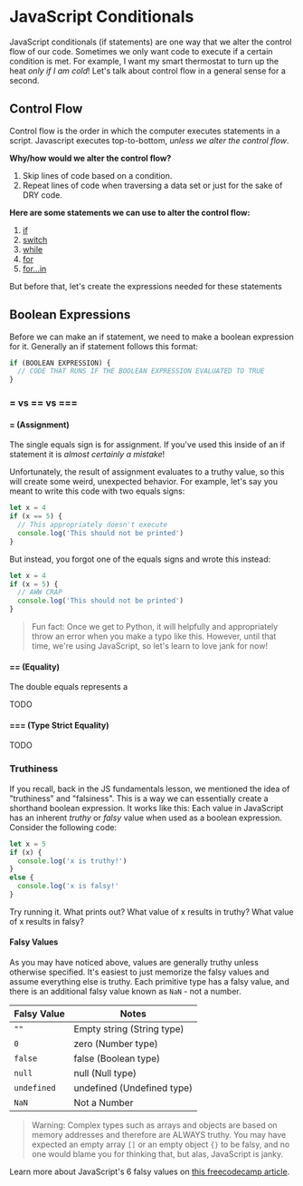 # JavaScript Conditionals

JavaScript conditionals (if statements) are one way that we alter the control flow of our code. Sometimes we only want code to execute if a certain condition is met. For example, I want my smart thermostat to turn up the heat _only if I am cold_! Let's talk about control flow in a general sense for a second.

## Control Flow

Control flow is the order in which the computer executes statements in a script. Javascript executes top-to-bottom, _unless we alter the control flow_.

**Why/how would we alter the control flow?**

1. Skip lines of code based on a condition.
1. Repeat lines of code when traversing a data set or just for the sake of DRY code.

**Here are some statements we can use to alter the control flow:**

1. [if](https://developer.mozilla.org/en-US/docs/Web/JavaScript/Reference/Statements/if...else)
1. [switch](https://developer.mozilla.org/en-US/docs/Web/JavaScript/Reference/Statements/switch)
1. [while](https://developer.mozilla.org/en-US/docs/Web/JavaScript/Reference/Statements/while)
1. [for](https://developer.mozilla.org/en-US/docs/Web/JavaScript/Reference/Statements/for)
1. [for...in](https://developer.mozilla.org/en-US/docs/Web/JavaScript/Reference/Statements/for...in)

But before that, let's create the expressions needed for these statements

## Boolean Expressions

Before we can make an if statement, we need to make a boolean expression for it. Generally an if statement follows this format:

```js
if (BOOLEAN EXPRESSION) {
  // CODE THAT RUNS IF THE BOOLEAN EXPRESSION EVALUATED TO TRUE
}
```

### = vs == vs === 

#### = (Assignment)

The single equals sign is for assignment. If you've used this inside of an if statement it is _almost certainly a mistake_!

Unfortunately, the result of assignment evaluates to a truthy value, so this will create some weird, unexpected behavior. For example, let's say you meant to write this code with two equals signs:

```js
let x = 4
if (x == 5) {
  // This appropriately doesn't execute
  console.log('This should not be printed')
}
```

But instead, you forgot one of the equals signs and wrote this instead:

```js
let x = 4
if (x = 5) {
  // AWW CRAP
  console.log('This should not be printed')
}
```

> Fun fact: Once we get to Python, it will helpfully and appropriately throw an error when you make a typo like this. However, until that time, we're using JavaScript, so let's learn to love jank for now!

#### == (Equality)

The double equals represents a 

TODO

#### === (Type Strict Equality)

TODO

### Truthiness

If you recall, back in the JS fundamentals lesson, we mentioned the idea of "truthiness" and "falsiness". This is a way we can essentially create a shorthand boolean expression. It works like this: Each value in JavaScript has an inherent _truthy_ or _falsy_ value when used as a boolean expression. Consider the following code:

```js
let x = 5
if (x) {
  console.log('x is truthy!')
}
else {
  console.log('x is falsy!'
}
```

Try running it. What prints out? What value of x results in truthy? What value of x results in falsy?

#### Falsy Values

As you may have noticed above, values are generally truthy unless otherwise specified. It's easiest to just memorize the falsy values and assume everything else is truthy. Each primitive type has a falsy value, and there is an additional falsy value known as `NaN` - not a number.

| Falsy Value | Notes |
| -------- | ----------------- |
| `""` | Empty string (String type) |
| `0` | zero (Number type) |
| `false` | false (Boolean type) |
| `null` | null (Null type) |
| `undefined` | undefined (Undefined type) |
| `NaN` | Not a Number |

> Warning: Complex types such as arrays and objects are based on memory addresses and therefore are ALWAYS truthy. You may have expected an empty array `[]` or an empty object `{}` to be falsy, and no one would blame you for thinking that, but alas, JavaScript is janky.

Learn more about JavaScript's 6 falsy values on [this freecodecamp article](https://guide.freecodecamp.org/javascript/falsy-values/).
